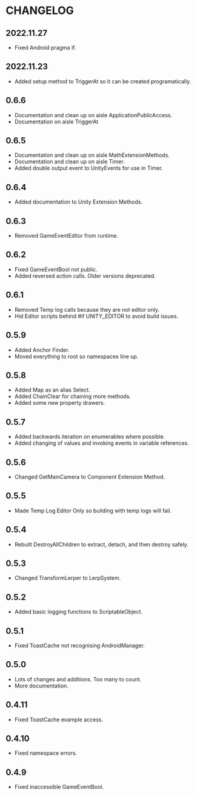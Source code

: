# CHANGELOG

## 2022.11.27
* Fixed Android pragma if.

## 2022.11.23
* Added setup method to TriggerAt so it can be created programatically.

## 0.6.6
* Documentation and clean up on aisle ApplicationPublicAccess.
* Documentation on aisle TriggerAt

## 0.6.5
* Documentation and clean up on aisle MathExtensionMethods.
* Documentation and clean up on aisle Timer.
* Added double output event to UnityEvents for use in Timer.

## 0.6.4
* Added documentation to Unity Extension Methods.

## 0.6.3
* Removed GameEventEditor from runtime.

## 0.6.2
* Fixed GameEventBool not public.
* Added reversed action calls. Older versions deprecated.

## 0.6.1
* Removed Temp log calls because they are not editor only.
* Hid Editor scripts behind #if UNITY_EDITOR to avoid build issues.

## 0.5.9
* Added Anchor Finder.
* Moved everything to root so namespaces line up.

## 0.5.8
* Added Map as an alias Select.
* Added ChainClear for chaining more methods.
* Added some new property drawers.

## 0.5.7
* Added backwards iteration on enumerables where possible.
* Added changing of values and invoking events in variable references.

## 0.5.6
* Changed GetMainCamera to Component Extension Method.

## 0.5.5
* Made Temp Log Editor Only so building with temp logs will fail.

## 0.5.4
* Rebuilt DestroyAllChildren to extract, detach, and then destroy safely.

## 0.5.3
* Changed TransformLerper to LerpSystem.

## 0.5.2
* Added basic logging functions to ScriptableObject.

## 0.5.1
* Fixed ToastCache not recognising AndroidManager. 

## 0.5.0
* Lots of changes and additions. Too many to count.
* More documentation.

## 0.4.11
* Fixed ToastCache example access.

## 0.4.10
* Fixed namespace errors.

## 0.4.9
* Fixed inaccessible GameEventBool.
